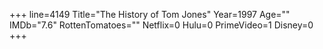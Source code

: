 +++
line=4149
Title="The History of Tom Jones"
Year=1997
Age=""
IMDb="7.6"
RottenTomatoes=""
Netflix=0
Hulu=0
PrimeVideo=1
Disney=0
+++

